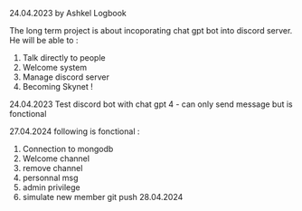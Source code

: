 24.04.2023
by Ashkel 
                Logbook

The long term project is about incoporating chat gpt bot into discord server. He will be able to :
1. Talk directly to people
2. Welcome system 
3. Manage discord server
4. Becoming Skynet !

24.04.2023
Test discord bot with chat gpt 4 - can only send message but is fonctional 

27.04.2024
following is fonctional :
1. Connection to mongodb
2. Welcome channel
3. remove channel
4. personnal msg
5. admin privilege
6. simulate new member
git push 28.04.2024